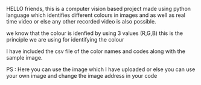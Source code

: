 HELLO friends, this is a computer vision based project made using python language which identifies different colours in images and as well as real time video or else any other recorded video is also possible.

we know that the colour is idenfied by using 3 values (R,G,B) this is the principle we are using for identifying the colour

I have included the csv file of the color names and codes along with the sample image.


PS : Here you can use the image which I have uploaded or else you can use your own image and change the image address in your code

